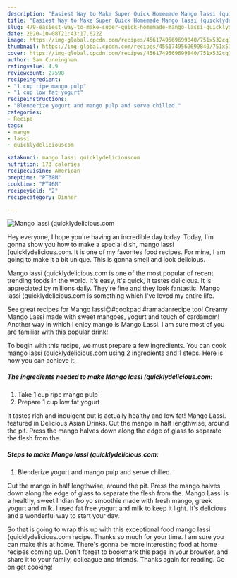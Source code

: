 ```yaml
---
description: "Easiest Way to Make Super Quick Homemade Mango lassi (quicklydelicious.com"
title: "Easiest Way to Make Super Quick Homemade Mango lassi (quicklydelicious.com"
slug: 479-easiest-way-to-make-super-quick-homemade-mango-lassi-quicklydeliciouscom
date: 2020-10-08T21:43:17.622Z
image: https://img-global.cpcdn.com/recipes/4561749569699840/751x532cq70/mango-lassi-quicklydeliciouscom-recipe-main-photo.jpg
thumbnail: https://img-global.cpcdn.com/recipes/4561749569699840/751x532cq70/mango-lassi-quicklydeliciouscom-recipe-main-photo.jpg
cover: https://img-global.cpcdn.com/recipes/4561749569699840/751x532cq70/mango-lassi-quicklydeliciouscom-recipe-main-photo.jpg
author: Sam Cunningham
ratingvalue: 4.9
reviewcount: 27598
recipeingredient:
- "1 cup ripe mango pulp"
- "1 cup low fat yogurt"
recipeinstructions:
- "Blenderize yogurt and mango pulp and serve chilled."
categories:
- Recipe
tags:
- mango
- lassi
- quicklydeliciouscom

katakunci: mango lassi quicklydeliciouscom 
nutrition: 173 calories
recipecuisine: American
preptime: "PT38M"
cooktime: "PT46M"
recipeyield: "2"
recipecategory: Dinner

---
```



![Mango lassi (quicklydelicious.com](https://img-global.cpcdn.com/recipes/4561749569699840/751x532cq70/mango-lassi-quicklydeliciouscom-recipe-main-photo.jpg)

Hey everyone, I hope you're having an incredible day today. Today, I'm gonna show you how to make a special dish, mango lassi (quicklydelicious.com. It is one of my favorites food recipes. For mine, I am going to make it a bit unique. This is gonna smell and look delicious.

Mango lassi (quicklydelicious.com is one of the most popular of recent trending foods in the world. It's easy, it's quick, it tastes delicious. It is appreciated by millions daily. They're fine and they look fantastic. Mango lassi (quicklydelicious.com is something which I've loved my entire life.

See great recipes for Mango lassi😊#cookpad #ramadanrecipe too! Creamy Mango Lassi made with sweet mangoes, yogurt and touch of cardamom! Another way in which I enjoy mango is Mango Lassi. I am sure most of you are familiar with this popular drink!


To begin with this recipe, we must prepare a few ingredients. You can cook mango lassi (quicklydelicious.com using 2 ingredients and 1 steps. Here is how you can achieve it.

<!--inarticleads1-->

##### The ingredients needed to make Mango lassi (quicklydelicious.com:

1. Take 1 cup ripe mango pulp
1. Prepare 1 cup low fat yogurt


It tastes rich and indulgent but is actually healthy and low fat! Mango Lassi. featured in Delicious Asian Drinks. Cut the mango in half lengthwise, around the pit. Press the mango halves down along the edge of glass to separate the flesh from the. 

<!--inarticleads2-->

##### Steps to make Mango lassi (quicklydelicious.com:

1. Blenderize yogurt and mango pulp and serve chilled.


Cut the mango in half lengthwise, around the pit. Press the mango halves down along the edge of glass to separate the flesh from the. Mango Lassi is a healthy, sweet Indian fro yo smoothie made with fresh mango, greek yogurt and milk. I used fat free yogurt and milk to keep it light. It&#39;s delicious and a wonderful way to start your day. 

So that is going to wrap this up with this exceptional food mango lassi (quicklydelicious.com recipe. Thanks so much for your time. I am sure you can make this at home. There's gonna be more interesting food at home recipes coming up. Don't forget to bookmark this page in your browser, and share it to your family, colleague and friends. Thanks again for reading. Go on get cooking!
